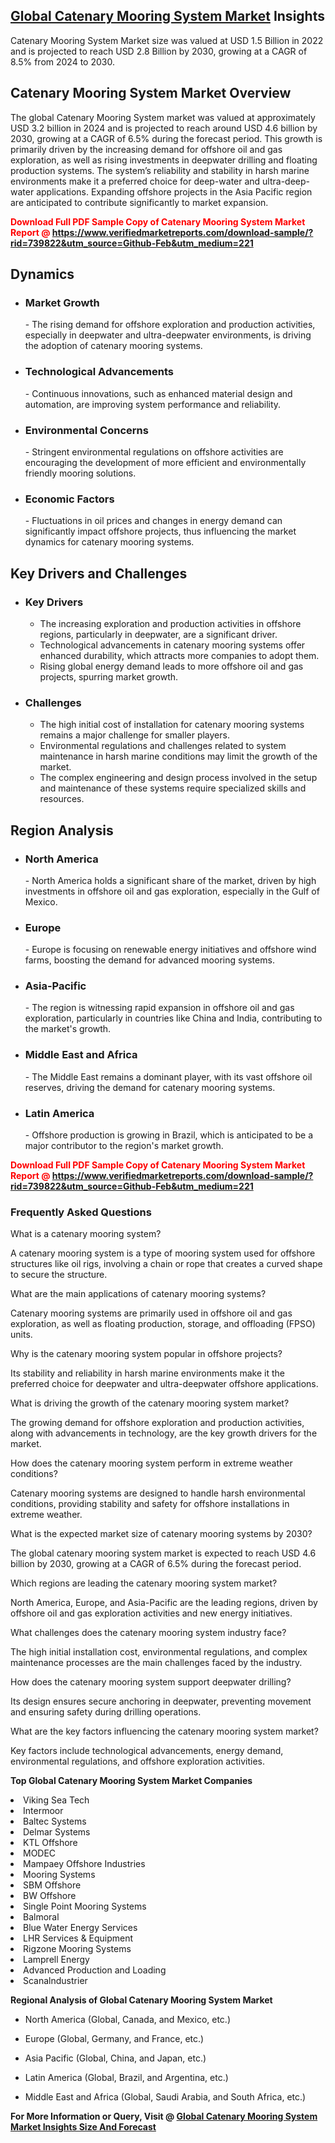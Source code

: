 <h2><a href="https://www.verifiedmarketreports.com/download-sample/?rid=739822&amp;utm_source=Github&amp;utm_medium=221" target="_blank">Global Catenary Mooring System Market</a> Insights</h2><p>Catenary Mooring System Market size was valued at USD 1.5 Billion in 2022 and is projected to reach USD 2.8 Billion by 2030, growing at a CAGR of 8.5% from 2024 to 2030.</p><p> <h2>Catenary Mooring System Market Overview</h2> <p>The global Catenary Mooring System market was valued at approximately USD 3.2 billion in 2024 and is projected to reach around USD 4.6 billion by 2030, growing at a CAGR of 6.5% during the forecast period. This growth is primarily driven by the increasing demand for offshore oil and gas exploration, as well as rising investments in deepwater drilling and floating production systems. The system’s reliability and stability in harsh marine environments make it a preferred choice for deep-water and ultra-deep-water applications. Expanding offshore projects in the Asia Pacific region are anticipated to contribute significantly to market expansion.</p> <p><strong><p><span class=""><span style="color: #ff0000;"><strong>Download Full PDF Sample Copy of Catenary Mooring System Market Report</strong> @ </span><a href="https://www.verifiedmarketreports.com/download-sample/?rid=739822&amp;utm_source=Github-Feb&amp;utm_medium=221" target="_blank">https://www.verifiedmarketreports.com/download-sample/?rid=739822&amp;utm_source=Github-Feb&amp;utm_medium=221</a></span></p></strong></p> <h2>Dynamics</h2> <ul> <li><h3>Market Growth</h3> - The rising demand for offshore exploration and production activities, especially in deepwater and ultra-deepwater environments, is driving the adoption of catenary mooring systems.</li> <li><h3>Technological Advancements</h3> - Continuous innovations, such as enhanced material design and automation, are improving system performance and reliability.</li> <li><h3>Environmental Concerns</h3> - Stringent environmental regulations on offshore activities are encouraging the development of more efficient and environmentally friendly mooring solutions.</li> <li><h3>Economic Factors</h3> - Fluctuations in oil prices and changes in energy demand can significantly impact offshore projects, thus influencing the market dynamics for catenary mooring systems.</li> </ul> <h2>Key Drivers and Challenges</h2> <ul> <li><h3>Key Drivers</h3> <ul> <li>The increasing exploration and production activities in offshore regions, particularly in deepwater, are a significant driver.</li> <li>Technological advancements in catenary mooring systems offer enhanced durability, which attracts more companies to adopt them.</li> <li>Rising global energy demand leads to more offshore oil and gas projects, spurring market growth.</li> </ul> </li> <li><h3>Challenges</h3> <ul> <li>The high initial cost of installation for catenary mooring systems remains a major challenge for smaller players.</li> <li>Environmental regulations and challenges related to system maintenance in harsh marine conditions may limit the growth of the market.</li> <li>The complex engineering and design process involved in the setup and maintenance of these systems require specialized skills and resources.</li> </ul> </li> </ul> <h2>Region Analysis</h2> <ul> <li><h3>North America</h3> - North America holds a significant share of the market, driven by high investments in offshore oil and gas exploration, especially in the Gulf of Mexico.</li> <li><h3>Europe</h3> - Europe is focusing on renewable energy initiatives and offshore wind farms, boosting the demand for advanced mooring systems.</li> <li><h3>Asia-Pacific</h3> - The region is witnessing rapid expansion in offshore oil and gas exploration, particularly in countries like China and India, contributing to the market's growth.</li> <li><h3>Middle East and Africa</h3> - The Middle East remains a dominant player, with its vast offshore oil reserves, driving the demand for catenary mooring systems.</li> <li><h3>Latin America</h3> - Offshore production is growing in Brazil, which is anticipated to be a major contributor to the region's market growth.</li> </ul> <p><strong><p><span class=""><span style="color: #ff0000;"><strong>Download Full PDF Sample Copy of Catenary Mooring System Market Report</strong> @ </span><a href="https://www.verifiedmarketreports.com/download-sample/?rid=739822&amp;utm_source=Github-Feb&amp;utm_medium=221" target="_blank">https://www.verifiedmarketreports.com/download-sample/?rid=739822&amp;utm_source=Github-Feb&amp;utm_medium=221</a></span></p></strong></p> <h3>Frequently Asked Questions</h3> <p>What is a catenary mooring system?</p> <p>A catenary mooring system is a type of mooring system used for offshore structures like oil rigs, involving a chain or rope that creates a curved shape to secure the structure.</p> <p>What are the main applications of catenary mooring systems?</p> <p>Catenary mooring systems are primarily used in offshore oil and gas exploration, as well as floating production, storage, and offloading (FPSO) units.</p> <p>Why is the catenary mooring system popular in offshore projects?</p> <p>Its stability and reliability in harsh marine environments make it the preferred choice for deepwater and ultra-deepwater offshore applications.</p> <p>What is driving the growth of the catenary mooring system market?</p> <p>The growing demand for offshore exploration and production activities, along with advancements in technology, are the key growth drivers for the market.</p> <p>How does the catenary mooring system perform in extreme weather conditions?</p> <p>Catenary mooring systems are designed to handle harsh environmental conditions, providing stability and safety for offshore installations in extreme weather.</p> <p>What is the expected market size of catenary mooring systems by 2030?</p> <p>The global catenary mooring system market is expected to reach USD 4.6 billion by 2030, growing at a CAGR of 6.5% during the forecast period.</p> <p>Which regions are leading the catenary mooring system market?</p> <p>North America, Europe, and Asia-Pacific are the leading regions, driven by offshore oil and gas exploration activities and new energy initiatives.</p> <p>What challenges does the catenary mooring system industry face?</p> <p>The high initial installation cost, environmental regulations, and complex maintenance processes are the main challenges faced by the industry.</p> <p>How does the catenary mooring system support deepwater drilling?</p> <p>Its design ensures secure anchoring in deepwater, preventing movement and ensuring safety during drilling operations.</p> <p>What are the key factors influencing the catenary mooring system market?</p> <p>Key factors include technological advancements, energy demand, environmental regulations, and offshore exploration activities.</p> </p><p><strong>Top Global Catenary Mooring System Market Companies</strong></p><div data-test-id=""><p><li>Viking Sea Tech</li><li> Intermoor</li><li> Baltec Systems</li><li> Delmar Systems</li><li> KTL Offshore</li><li> MODEC</li><li> Mampaey Offshore Industries</li><li> Mooring Systems</li><li> SBM Offshore</li><li> BW Offshore</li><li> Single Point Mooring Systems</li><li> Balmoral</li><li> Blue Water Energy Services</li><li> LHR Services & Equipment</li><li> Rigzone Mooring Systems</li><li> Lamprell Energy</li><li> Advanced Production and Loading</li><li> Scanalndustrier</li></p><div><strong>Regional Analysis of&nbsp;Global Catenary Mooring System Market</strong></div><ul><li dir="ltr"><p dir="ltr">North America&nbsp;(Global, Canada, and Mexico, etc.)</p></li><li dir="ltr"><p dir="ltr">Europe (Global, Germany, and France, etc.)</p></li><li dir="ltr"><p dir="ltr">Asia Pacific&nbsp;(Global, China, and Japan, etc.)</p></li><li dir="ltr"><p dir="ltr">Latin America&nbsp;(Global, Brazil, and Argentina, etc.)</p></li><li dir="ltr">Middle East and Africa&nbsp;(Global, Saudi Arabia, and South Africa, etc.)</li></ul><p><strong>For More Information or Query, Visit @&nbsp;</strong><strong><a href="https://www.verifiedmarketreports.com/product/catenary-mooring-system-market/?utm_source=Github&amp;utm_medium=221" target="_blank">Global Catenary Mooring System Market Insights Size And Forecast</a></strong></p></div>
